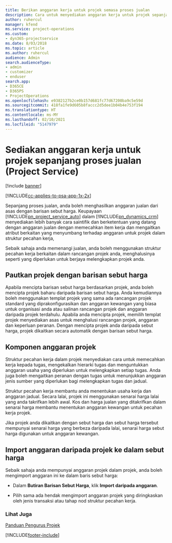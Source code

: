 ```yaml
---
title: Berikan anggaran kerja untuk projek semasa proses jualan
description: Cara untuk menyediakan anggaran kerja untuk projek sepanjang proses jualan dalam Project Service
author: ruhercul
manager: kfend
ms.service: project-operations
ms.custom:
- dyn365-projectservice
ms.date: 8/03/2018
ms.topic: article
ms.author: ruhercul
audience: Admin
search.audienceType:
- admin
- customizer
- enduser
search.app:
- D365CE
- D365PS
- ProjectOperations
ms.openlocfilehash: e9382127b2ce0b157d681fc77d67200ba9c5e59d
ms.sourcegitcommit: 418fa1fe9d605b8faccc2d5dee1b04b4e753f194
ms.translationtype: HT
ms.contentlocale: ms-MY
ms.lasthandoff: 02/10/2021
ms.locfileid: "5147979"
---
```

# <a name="provide-work-estimates-for-a-project-during-the-sales-process-project-service"></a>Sediakan anggaran kerja untuk projek sepanjang proses jualan (Project Service)

[!include [banner](../includes/psa-now-project-operations.md)]

[!INCLUDE[cc-applies-to-psa-app-1x-2x](../includes/cc-applies-to-psa-app-1x-2x.md)]

Sepanjang proses jualan, anda boleh menghasilkan anggaran jualan dari asas dengan barisan sebut harga. Keupayaan [!INCLUDE[pn_project_service_auto](../includes/pn-project-service-auto.md)] dalam [!INCLUDE[pn_dynamics_crm](../includes/pn-dynamics-crm.md)] menyediakan lebih banyak cara saintifik dan berketentuan yang datang dengan anggaran jualan dengan memecahkan item kerja dan mengaitkan atribut berkaitan yang menyumbang terhadap anggaran untuk projek dalam struktur pecahan kerja,  
  
 Sebaik sahaja anda memenangi jualan, anda boleh menggunakan struktur pecahan kerja berkaitan dalam rancangan projek anda, menghalusinya seperti yang diperlukan untuk berjaya melengkapkan projek anda.  
  
## <a name="link-a-project-to-a-quote-line"></a>Pautkan projek dengan barisan sebut harga  
 Apabila mencipta barisan sebut harga berdasarkan projek, anda boleh mencipta projek baharu daripada barisan sebut harga. Anda kemudiannya boleh menggunakan templat projek yang sama ada rancangan projek standard yang diprakonfigurasikan dan anggaran kewangan yang biasa untuk organisasi anda atau salinan rancangan projek dan anggaran daripada projek terdahulu. Apabila anda mencipta projek, memilih templat projek menyediakan asas untuk menghalusi rancangan projek, anggaran dan keperluan peranan. Dengan mencipta projek anda daripada sebut harga, projek dikaitkan secara automatik dengan barisan sebut harga.  
  
## <a name="project-estimate-components"></a>Komponen anggaran projek  
 Struktur pecahan kerja dalam projek menyediakan cara untuk memecahkan kerja kepada tugas, mengekalkan hierarki tugas dan menguntukkan anggaran usaha yang diperlukan untuk melengkapkan setiap tugas. Anda juga boleh mengaitkan peranan dengan tugas untuk menunjukkan anggaran jenis sumber yang diperlukan bagi melengkapkan tugas dan jadual.  
  
 Struktur pecahan kerja membantu anda menentukan usaha kerja dan anggaran jadual. Secara lalai, projek ini menggunakan senarai harga lalai yang anda takrifkan lebih awal. Kos dan harga jualan yang ditakrifkan dalam senarai harga membantu menentukan anggaran kewangan untuk pecahan kerja projek.  
  
 Jika projek anda dikaitkan dengan sebut harga dan sebut harga tersebut mempunyai senarai harga yang berbeza daripada lalai, senarai harga sebut harga digunakan untuk anggaran kewangan.  
  
## <a name="import-estimates-from-a-project-into-a-quote"></a>Import anggaran daripada projek ke dalam sebut harga  
 Sebaik sahaja anda mempunyai anggaran projek dalam projek, anda boleh mengimport anggaran ini ke dalam baris sebut harga:  
  
-   Dalam **Butiran Barisan Sebut Harga**, klik **Import daripada anggaran**. 

-   Pilih sama ada hendak mengimport anggaran projek yang diringkaskan oleh jenis transaksi atau tahap nod struktur pecahan kerja.  
  
### <a name="see-also"></a>Lihat Juga  
 [Panduan Pengurus Projek](../psa/project-manager-guide.md)


[!INCLUDE[footer-include](../includes/footer-banner.md)]